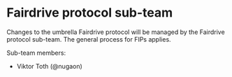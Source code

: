 # Fairdrive protocol sub-team

Changes to the umbrella Fairdrive protocol will be managed by the Fairdrive protocol sub-team. The general process for FIPs applies.

Sub-team members: 

- Viktor Toth (@nugaon)
